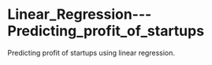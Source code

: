 # Linear_Regression---Predicting_profit_of_startups
Predicting profit of startups using linear regression.
